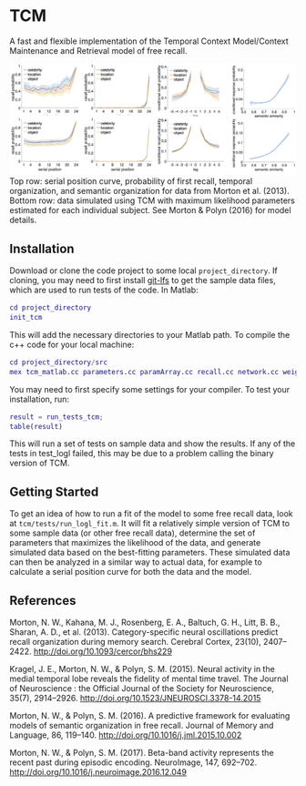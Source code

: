 # TCM
A fast and flexible implementation of the Temporal Context Model/Context Maintenance and Retrieval model of free recall.

![example fit](https://github.com/prestonlab/tcm/blob/master/figs/fit_example.png)
Top row: serial position curve, probability of first recall, temporal organization, and semantic organization for data from Morton et al. (2013). Bottom row: data simulated using TCM with maximum likelihood parameters estimated for each individual subject. See Morton & Polyn (2016) for model details.

## Installation

Download or clone the code project to some local `project_directory`. If cloning, you may need to first install [git-lfs](https://git-lfs.github.com) to get the sample data files, which are used to run tests of the code. In Matlab:

```matlab
cd project_directory
init_tcm
```

This will add the necessary directories to your Matlab path. To compile the c++ code for your local machine:

```matlab
cd project_directory/src
mex tcm_matlab.cc parameters.cc paramArray.cc recall.cc network.cc weights.cc context.cc 
```

You may need to first specify some settings for your compiler. To test your installation, run:

```matlab
result = run_tests_tcm;
table(result)
```

This will run a set of tests on sample data and show the results. If any of the tests in test_logl failed, this may be due to a problem calling the binary version of TCM.

## Getting Started

To get an idea of how to run a fit of the model to some free recall data, look at `tcm/tests/run_logl_fit.m`. It will fit a relatively simple version of TCM to some sample data (or other free recall data), determine the set of parameters that maximizes the likelihood of the data, and generate simulated data based on the best-fitting parameters. These simulated data can then be analyzed in a similar way to actual data, for example to calculate a serial position curve for both the data and the model.

## References

Morton, N. W., Kahana, M. J., Rosenberg, E. A., Baltuch, G. H., Litt, B. B., Sharan, A. D., et al. (2013). Category-specific neural oscillations predict recall organization during memory search. Cerebral Cortex, 23(10), 2407–2422. http://doi.org/10.1093/cercor/bhs229

Kragel, J. E., Morton, N. W., & Polyn, S. M. (2015). Neural activity in the medial temporal lobe reveals the fidelity of mental time travel. The Journal of Neuroscience : the Official Journal of the Society for Neuroscience, 35(7), 2914–2926. http://doi.org/10.1523/JNEUROSCI.3378-14.2015

Morton, N. W., & Polyn, S. M. (2016). A predictive framework for evaluating models of semantic organization in free recall. Journal of Memory and Language, 86, 119–140. http://doi.org/10.1016/j.jml.2015.10.002

Morton, N. W., & Polyn, S. M. (2017). Beta-band activity represents the recent past during episodic encoding. NeuroImage, 147, 692–702. http://doi.org/10.1016/j.neuroimage.2016.12.049
